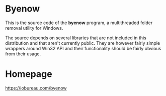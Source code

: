 # Byenow

This is the source code of the **byenow** program, a multithreaded folder removal utility for Windows.

The source depends on several libraries that are not included in this distribution and that aren't currently public. 
They are however fairly simple wrappers around Win32 API and their functionality should be fairly obvious from their usage.

# Homepage

https://iobureau.com/byenow
